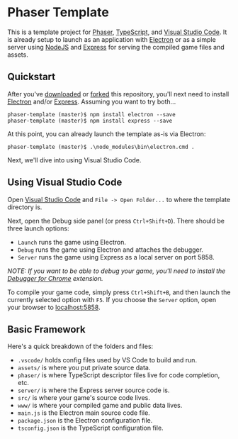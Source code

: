 # Phaser Template

This is a template project for [Phaser](http://phaser.io/), [TypeScript](http://www.typescriptlang.org/), and [Visual Studio Code](http://code.visualstudio.com). It is already setup to launch as an application with [Electron](http://electron.atom.io/) or as a simple server using [NodeJS](https://nodejs.org) and [Express](http://expressjs.com/) for serving the compiled game files and assets.

## Quickstart

After you've [downloaded](https://github.com/massung/phaser-template/archive/master.zip) or [forked](https://github.com/massung/phaser-template) this repository, you'll next need to install [Electron](http://electron.atom.io/) and/or [Express](http://expressjs.com/). Assuming you want to try both...

```
phaser-template (master)$ npm install electron --save
phaser-template (master)$ npm install express --save
```

At this point, you can already launch the template as-is via Electron:

```
phaser-template (master)$ .\node_modules\bin\electron.cmd .
```

Next, we'll dive into using Visual Studio Code.

## Using Visual Studio Code

Open [Visual Studio Code](http://code.visualstudio.com) and `File -> Open Folder...` to where the template directory is. 

Next, open the Debug side panel (or press `Ctrl+Shift+D`). There should be three launch options:

* `Launch` runs the game using Electron.
* `Debug` runs the game using Electron and attaches the debugger.
* `Server` runs the game using Express as a local server on port 5858.

*NOTE: If you want to be able to debug your game, you'll need to install the [Debugger for Chrome](https://marketplace.visualstudio.com/items?itemName=msjsdiag.debugger-for-chrome) extension.*

To compile your game code, simply press `Ctrl+Shift+B`, and then launch the currently selected option with `F5`. If you choose the `Server` option, open your browser to [localhost:5858](http://localhost:5858/).

## Basic Framework

Here's a quick breakdown of the folders and files:

* `.vscode/` holds config files used by VS Code to build and run.
* `assets/` is where you put private source data.
* `phaser/` is where TypeScript descriptor files live for code completion, etc.
* `server/` is where the Express server source code is.
* `src/` is where your game's source code lives.
* `www/` is where your compiled game and public data lives.
* `main.js` is the Electron main source code file.
* `package.json` is the Electron configuration file.
* `tsconfig.json` is the TypeScript configuration file.

